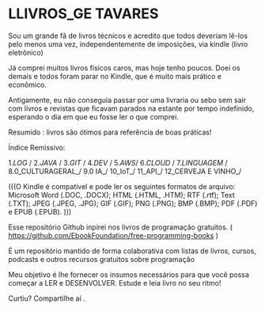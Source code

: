 # LLIVROS_GE TAVARES 

Sou um grande fã de livros técnicos e acredito que todos 
deveriam lê-los pelo menos uma vez, independentemente 
de imposições, via  kindle (livro eletrônico)


Já comprei muitos livros físicos caros, mas hoje tenho poucos. 
Doei os demais e todos foram parar no Kindle, 
que é muito mais prático e econômico.

Antigamente, eu não conseguia passar por uma livraria ou sebo 
sem sair com livros e revistas que ficavam parados na 
estante por tempo indefinido, esperando 
o dia em que eu fosse ler o que comprei.

Resumido : livros são ótimos para referência de boas práticas! 

Índice Remissivo:

1._LOG_   /
2._JAVA_  /
3._GIT_  /
4._DEV_ /
5._AWS_/
6._CLOUD_ / 
7._LINGUAGEM_ /
8.0_CULTURAGERAL_/
9.0 IA_/
10_IoT_/
11_API_/
12_CERVEJA E VINHO_/




(((O Kindle é compatível e pode ler os seguintes formatos de arquivo: 
Microsoft Word (.DOC, .DOCX); HTML (.HTML, .HTM); RTF (.rtf); Text (.TXT); JPEG (.JPEG, .JPG); GIF (.GIF); PNG (.PNG); BMP (.BMP); PDF (.PDF) e EPUB (.EPUB).
)))


Esse repositório Github  inpirei  nos livros de programação gratuitos. 
( https://github.com/EbookFoundation/free-programming-books ) 

É  um repositório mantido de forma colaborativa com listas de livros, cursos, podcasts  e outros recursos gratuitos sobre programação 


Meu objetivo é lhe fornecer os insumos necessários para que você possa começar a LER e DESENVOLVER.
Estude e leia livro no seu ritmo! 

Curtiu? Compartilhe aí .
